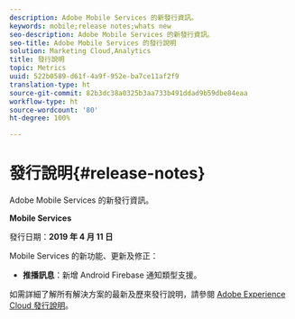 ```yaml
---
description: Adobe Mobile Services 的新發行資訊。
keywords: mobile;release notes;whats new
seo-description: Adobe Mobile Services 的新發行資訊。
seo-title: Adobe Mobile Services 的發行說明
solution: Marketing Cloud,Analytics
title: 發行說明
topic: Metrics
uuid: 522b0589-d61f-4a9f-952e-ba7ce11af2f9
translation-type: ht
source-git-commit: 82b3dc38a0325b3aa733b491ddad9b59dbe84eaa
workflow-type: ht
source-wordcount: '80'
ht-degree: 100%

---
```



# 發行說明{#release-notes}

Adobe Mobile Services 的新發行資訊。

**Mobile Services**

發行日期：**2019 年 4 月 11 日**

Mobile Services 的新功能、更新及修正：

* **推播訊息**：新增 Android Firebase 通知類型支援。

如需詳細了解所有解決方案的最新及歷來發行說明，請參閱 [Adobe Experience Cloud 發行說明](https://docs.adobe.com/content/help/zh-Hant/release-notes/experience-cloud/current.html)。
